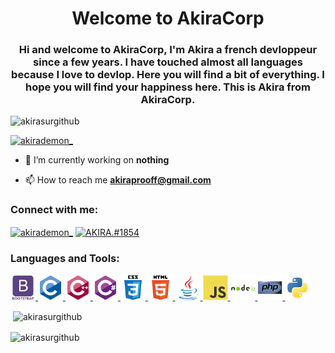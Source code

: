 <h1 align="center">Welcome to AkiraCorp</h1>
<h3 align="center">Hi and welcome to AkiraCorp, I'm Akira a french devloppeur since a few years. I have touched almost all languages because I love to devlop. Here you will find a bit of everything. I hope you will find your happiness here. This is Akira from AkiraCorp.</h3>

<p align="left"> <img src="https://komarev.com/ghpvc/?username=akirasurgithub&label=Profile%20views&color=0e75b6&style=flat" alt="akirasurgithub" /> </p>

<p align="left"> <a href="https://twitter.com/akirademon_" target="blank"><img src="https://img.shields.io/twitter/follow/akirademon_?logo=twitter&style=for-the-badge" alt="akirademon_" /></a> </p>

- 🔭 I’m currently working on **nothing**

- 📫 How to reach me **akiraprooff@gmail.com**

<h3 align="left">Connect with me:</h3>
<p align="left">
<a href="https://twitter.com/akirademon_" target="blank"><img align="center" src="https://raw.githubusercontent.com/rahuldkjain/github-profile-readme-generator/master/src/images/icons/Social/twitter.svg" alt="akirademon_" height="30" width="40" /></a>
<a href="https://discord.gg/AKIRA.#1854" target="blank"><img align="center" src="https://raw.githubusercontent.com/rahuldkjain/github-profile-readme-generator/master/src/images/icons/Social/discord.svg" alt="AKIRA.#1854" height="30" width="40" /></a>
</p>

<h3 align="left">Languages and Tools:</h3>
<p align="left"> <a href="https://getbootstrap.com" target="_blank"> <img src="https://raw.githubusercontent.com/devicons/devicon/master/icons/bootstrap/bootstrap-plain-wordmark.svg" alt="bootstrap" width="40" height="40"/> </a> <a href="https://www.cprogramming.com/" target="_blank"> <img src="https://raw.githubusercontent.com/devicons/devicon/master/icons/c/c-original.svg" alt="c" width="40" height="40"/> </a> <a href="https://www.w3schools.com/cpp/" target="_blank"> <img src="https://raw.githubusercontent.com/devicons/devicon/master/icons/cplusplus/cplusplus-original.svg" alt="cplusplus" width="40" height="40"/> </a> <a href="https://www.w3schools.com/cs/" target="_blank"> <img src="https://raw.githubusercontent.com/devicons/devicon/master/icons/csharp/csharp-original.svg" alt="csharp" width="40" height="40"/> </a> <a href="https://www.w3schools.com/css/" target="_blank"> <img src="https://raw.githubusercontent.com/devicons/devicon/master/icons/css3/css3-original-wordmark.svg" alt="css3" width="40" height="40"/> </a> <a href="https://www.w3.org/html/" target="_blank"> <img src="https://raw.githubusercontent.com/devicons/devicon/master/icons/html5/html5-original-wordmark.svg" alt="html5" width="40" height="40"/> </a> <a href="https://www.java.com" target="_blank"> <img src="https://raw.githubusercontent.com/devicons/devicon/master/icons/java/java-original.svg" alt="java" width="40" height="40"/> </a> <a href="https://developer.mozilla.org/en-US/docs/Web/JavaScript" target="_blank"> <img src="https://raw.githubusercontent.com/devicons/devicon/master/icons/javascript/javascript-original.svg" alt="javascript" width="40" height="40"/> </a> <a href="https://nodejs.org" target="_blank"> <img src="https://raw.githubusercontent.com/devicons/devicon/master/icons/nodejs/nodejs-original-wordmark.svg" alt="nodejs" width="40" height="40"/> </a> <a href="https://www.php.net" target="_blank"> <img src="https://raw.githubusercontent.com/devicons/devicon/master/icons/php/php-original.svg" alt="php" width="40" height="40"/> </a> <a href="https://www.python.org" target="_blank"> <img src="https://raw.githubusercontent.com/devicons/devicon/master/icons/python/python-original.svg" alt="python" width="40" height="40"/> </a> </p>

<p>&nbsp;<img align="center" src="https://github-readme-stats.vercel.app/api?username=akirasurgithub&show_icons=true&locale=en" alt="akirasurgithub" /></p>

<p><img align="center" src="https://github-readme-streak-stats.herokuapp.com/?user=akirasurgithub&" alt="akirasurgithub" /></p>
